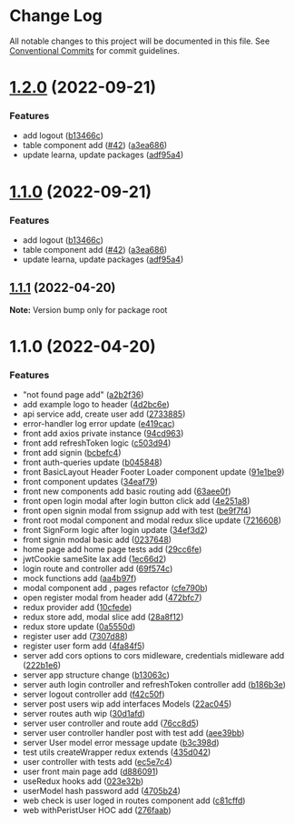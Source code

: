 # Change Log

All notable changes to this project will be documented in this file.
See [Conventional Commits](https://conventionalcommits.org) for commit guidelines.

# [1.2.0](https://github.com/pio-kniaz/DoggyMeet/compare/v1.1.1...v1.2.0) (2022-09-21)


### Features

* add logout ([b13466c](https://github.com/pio-kniaz/DoggyMeet/commit/b13466c27d551abec2fd1096d4b82b64d9c9b56b))
* table component add ([#42](https://github.com/pio-kniaz/DoggyMeet/issues/42)) ([a3ea686](https://github.com/pio-kniaz/DoggyMeet/commit/a3ea686426c354514dec0d6b4ceb71dc2d6770fc))
* update learna, update packages ([adf95a4](https://github.com/pio-kniaz/DoggyMeet/commit/adf95a43f586c795780a6921ec9c147812fec73f))





# [1.1.0](https://github.com/pio-kniaz/DoggyMeet/compare/v1.1.1...v1.1.0) (2022-09-21)


### Features

* add logout ([b13466c](https://github.com/pio-kniaz/DoggyMeet/commit/b13466c27d551abec2fd1096d4b82b64d9c9b56b))
* table component add ([#42](https://github.com/pio-kniaz/DoggyMeet/issues/42)) ([a3ea686](https://github.com/pio-kniaz/DoggyMeet/commit/a3ea686426c354514dec0d6b4ceb71dc2d6770fc))
* update learna, update packages ([adf95a4](https://github.com/pio-kniaz/DoggyMeet/commit/adf95a43f586c795780a6921ec9c147812fec73f))





## [1.1.1](https://github.com/pio-kniaz/DoggyMeet/compare/v1.1.0...v1.1.1) (2022-04-20)

**Note:** Version bump only for package root





# 1.1.0 (2022-04-20)


### Features

* "not found page add" ([a2b2f36](https://github.com/pio-kniaz/DoggyMeet/commit/a2b2f36487e5ef7b2cfb704fe1231b70d4455e33))
* add example logo to header ([4d2bc6e](https://github.com/pio-kniaz/DoggyMeet/commit/4d2bc6e25de9b7dc74e021bac32dbeb6fc49d56a))
* api service add, create user add ([2733885](https://github.com/pio-kniaz/DoggyMeet/commit/2733885608dda97d792e1d0be54e94410825172e))
* error-handler log error update ([e419cac](https://github.com/pio-kniaz/DoggyMeet/commit/e419cac6ef55f0e87ffca39f3923db09fe7bdf30))
* front  add axios private instance ([94cd963](https://github.com/pio-kniaz/DoggyMeet/commit/94cd963f081395f46fe4eeab37fb5c61a103532b))
* front add refreshToken logic ([c503d94](https://github.com/pio-kniaz/DoggyMeet/commit/c503d941c0d1ef433993ad3addf5511a1ae9c2e1))
* front add signin ([bcbefc4](https://github.com/pio-kniaz/DoggyMeet/commit/bcbefc4719c6f06181924ef78d73a8d37324e9fa))
* front auth-queries update ([b045848](https://github.com/pio-kniaz/DoggyMeet/commit/b0458489a7d8265d805b987029fc5099314f53e3))
* front BasicLayout Header Footer Loader component update ([91e1be9](https://github.com/pio-kniaz/DoggyMeet/commit/91e1be9d8ab3a4397a70c6aa7b7460542101317e))
* front component updates ([34eaf79](https://github.com/pio-kniaz/DoggyMeet/commit/34eaf7924cb3cc9fc54a2db82f6acc7c95927de7))
* front new components add basic routing add ([63aee0f](https://github.com/pio-kniaz/DoggyMeet/commit/63aee0fe9f6fe34aeb98f4c75321e24ed1bf9d97))
* front open login modal after login button click add ([4e251a8](https://github.com/pio-kniaz/DoggyMeet/commit/4e251a8d057af78c7e443419b0a675fec12cd3e2))
* front open signin modal from ssignup add with test ([be9f7f4](https://github.com/pio-kniaz/DoggyMeet/commit/be9f7f4004ee177888d04bd994b1969d11f79459))
* front root modal component and modal redux slice update ([7216608](https://github.com/pio-kniaz/DoggyMeet/commit/72166086d8f7645ad15968be5e62d33953db1b7c))
* front SignForm logic after login update ([34ef3d2](https://github.com/pio-kniaz/DoggyMeet/commit/34ef3d2c9434ff84105740707e4df02f60a93cbb))
* front signin modal basic add ([0237648](https://github.com/pio-kniaz/DoggyMeet/commit/023764877dc0d68d2a8eeb16ae02c945a41252d8))
* home page add home page tests add ([29cc6fe](https://github.com/pio-kniaz/DoggyMeet/commit/29cc6fe56b9dab2c62f175b89972262542ccdd28))
* jwtCookie sameSite lax add ([1ec66d2](https://github.com/pio-kniaz/DoggyMeet/commit/1ec66d219b2655a324fb807a40f4fa560b15ce0a))
* login route and controller add ([69f574c](https://github.com/pio-kniaz/DoggyMeet/commit/69f574c7c247d068ef81829dd2de605828e324e6))
* mock functions add ([aa4b97f](https://github.com/pio-kniaz/DoggyMeet/commit/aa4b97f6a2e16be08e14737f0cf2723e0ad919e6))
* modal component add , pages refactor ([cfe790b](https://github.com/pio-kniaz/DoggyMeet/commit/cfe790b41b9e145a0bb566209c7d306de41ad97a))
* open register modal from header add ([472bfc7](https://github.com/pio-kniaz/DoggyMeet/commit/472bfc7624e33575675dd3c6c8312af367d1f4e1))
* redux provider add ([10cfede](https://github.com/pio-kniaz/DoggyMeet/commit/10cfedefd175dd2384a68de4f21c08ecf9212383))
* redux store add, modal slice add ([28a8f12](https://github.com/pio-kniaz/DoggyMeet/commit/28a8f12cedd67abe353c021d063cd1086d945d4b))
* redux store update ([0a5550d](https://github.com/pio-kniaz/DoggyMeet/commit/0a5550d5f094940cdd2b374ab8f78fd1b257925b))
* register user add ([7307d88](https://github.com/pio-kniaz/DoggyMeet/commit/7307d88f7d792f6be8594646d80591eae66a8cc3))
* register user form add ([4fa84f5](https://github.com/pio-kniaz/DoggyMeet/commit/4fa84f5c557f384bae26b678108d54fd04df22e6))
* server add cors options to cors midleware, credentials midleware add ([222b1e6](https://github.com/pio-kniaz/DoggyMeet/commit/222b1e6ec0035c3e18b9a9b007a7dbda28e87b7b))
* server app structure change ([b13063c](https://github.com/pio-kniaz/DoggyMeet/commit/b13063c90911bc61d11a7f75bc5bd0b10a61102d))
* server auth login controller and refreshToken controller add ([b186b3e](https://github.com/pio-kniaz/DoggyMeet/commit/b186b3e29ef7010be47b23f2416cf3d914c17fdb))
* server logout controller add ([f42c50f](https://github.com/pio-kniaz/DoggyMeet/commit/f42c50f17c1bc8387f2601abae529bd35093d0bf))
* server post users wip add interfaces Models ([22ac045](https://github.com/pio-kniaz/DoggyMeet/commit/22ac0451caff28e7db46dea7e2ac201f500492dc))
* server routes auth wip ([30d1afd](https://github.com/pio-kniaz/DoggyMeet/commit/30d1afd65b3c3aafe2c4039552cdb1fc0925d2a9))
* server user controller and route add ([76cc8d5](https://github.com/pio-kniaz/DoggyMeet/commit/76cc8d59975ca1d1ba8c6691cc8e45627670f70c))
* server user controller handler post with test add ([aee39bb](https://github.com/pio-kniaz/DoggyMeet/commit/aee39bb47d0a0c118fce904d89730c1635d02eb8))
* server User model error message update ([b3c398d](https://github.com/pio-kniaz/DoggyMeet/commit/b3c398d4a50d8885cb24db2f5225d4022648d5fe))
* test utils createWrapper redux extends ([435d042](https://github.com/pio-kniaz/DoggyMeet/commit/435d0429bca0d452dd5114640e24844288eb01ea))
* user controller with tests add ([ec5e7c4](https://github.com/pio-kniaz/DoggyMeet/commit/ec5e7c4885adbcaf88d66b3a8cb25735da7ff9f9))
* user front main page add ([d886091](https://github.com/pio-kniaz/DoggyMeet/commit/d8860915dd9e9828769291d6ba7b2b35c2e09f13))
* useRedux hooks add ([023e32b](https://github.com/pio-kniaz/DoggyMeet/commit/023e32b30d3bf069de6c6e3fbb8a8b79052e5a2c))
* userModel hash password add ([4705b24](https://github.com/pio-kniaz/DoggyMeet/commit/4705b248d10229255ad945a463bfe8e87eaab45b))
* web check is user loged in routes component add ([c81cffd](https://github.com/pio-kniaz/DoggyMeet/commit/c81cffdfd8dd4eb65a3f1c0d20e97381556075e6))
* web withPeristUser HOC add ([276faab](https://github.com/pio-kniaz/DoggyMeet/commit/276faab25f5ada0611aba52e54af9fd3000ae746))
